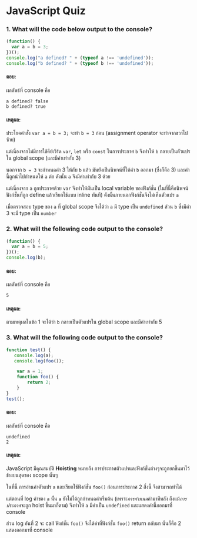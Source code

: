 # JavaScript Quiz

### 1. What will the code below output to the console?

```javascript
(function() {
  var a = b = 3;
})();
console.log("a defined? " + (typeof a !== 'undefined'));
console.log("b defined? " + (typeof b !== 'undefined'));
```

#### ตอบ: 
ผลลัพธ์ที่ console คือ
```
a defined? false
b defined? true
```

#### เหตุผล:
ประโยคคำสั่ง `var a = b = 3;` จะทำ `b = 3` ก่อน (assignment operator จะทำจากขวาไปซ้าย)

แต่เนื่องจากไม่มีการใช้คีย์เวิร์ด `var`, `let` หรือ `const` ในการประกาศ `b` จึงทำให้ `b` กลายเป็นตัวแปรใน global scope (และมีค่าเท่ากับ 3)

นอกจาก `b = 3` จะกำหนดค่า 3 ให้กับ `b` แล้ว มันยังเป็นนิพจน์ที่ให้ค่า `b` ออกมา (ซึ่งก็คือ 3) และค่านี้ถูกนำไปกำหนดให้ `a` ต่อ ดังนั้น `a` จึงมีค่าเท่ากับ 3 ด้วย

แต่เนื่องจาก `a` ถูกประกาศด้วย `var` จึงทำให้มันเป็น local variable ของฟังก์ชั่น (ในที่นี้คือนิพจน์ฟังก์ชั่นที่ถูก define แล้วเรียกใช้แบบ inline ทันที) ดังนั้นภายนอกฟังก์ชั่นจึงไม่เห็นตัวแปร `a`

เมื่อตรวจสอบ type ของ `a` ที่ global scope จึงได้ว่า `a` มี type เป็น `undefined` ส่วน `b` ซึ่งมีค่า 3 จะมี type เป็น `number`

### 2. What will the following code output to the console?

```javascript
(function() {
  var a = b = 5;
})();
console.log(b);
```

#### ตอบ: 
ผลลัพธ์ที่ console คือ

```
5
```

#### เหตุผล: 

ตามเหตุผลในข้อ 1 จะได้ว่า `b` กลายเป็นตัวแปรใน global scope และมีค่าเท่ากับ 5 

### 3. What will the following code output to the console?

```javascript
function test() {
   console.log(a);
   console.log(foo());

    var a = 1;
    function foo() {
        return 2;
    }
}
test();
```

#### ตอบ:
ผลลัพธ์ที่ console คือ

```
undefined
2
```

#### เหตุผล:

JavaScript มีคุณสมบัติ **Hoisting** หมายถึง การประกาศตัวแปรและฟังก์ชั่นต่างๆจะถูกยกขึ้นมาไว้ข้างบนสุดของ scope นั้นๆ

ในที่นี้ การอ่านค่าตัวแปร `a` และเรียกใช้ฟังก์ชั่น `foo()` ก่อนการประกาศ 2 สิ่งนี้ จึงสามารถทำได้ 

แต่ตอนที่ log ค่าของ `a` นั้น `a` ยังไม่ได้ถูกกำหนดค่าเริ่มต้น (เพราะ*การกำหนด*ค่ามาทีหลัง ถึงแม้*การประกาศ*จะถูก hoist ขึ้นมาก็ตาม) จึงทำให้ `a` มีค่าเป็น `undefined` และแสดงค่านี้ออกมาที่ console

ส่วน log อันที่ 2 จะ call ฟังก์ชั่น `foo()` จึงได้ค่าที่ฟังก์ชั่น `foo()` return กลับมา นั่นก็คือ 2 แสดงออกมาที่ console

